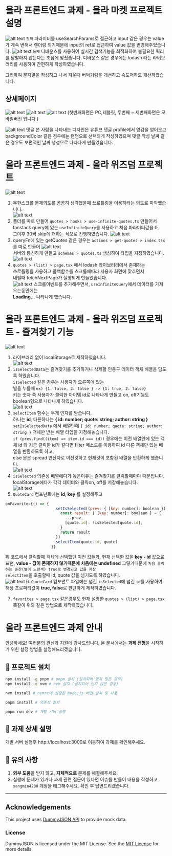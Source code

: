 # 올라 프론트엔드 과제 - 올라 마켓 프로젝트 설명
![alt text](image-2.png)
`첫째` 파라미터를 useSearchParams로 접근하고 input 같은 경우는 value가
계속 변해서 렌더링 되기때문에 input의 ref로 접근하여 value 값을 변경해주었습니다.
![alt text](image-1.png)
`둘째` 디바운스를 사용하여 실시간 검색기능을 최적화하여 불필요한 쿼리를 남발하지
않는다는 초점에 맞췄습니다.
디바운스 같은 경우에는 lodash 라는 라이브러리를 사용하여 간편하게 작성하였습니다.

그리하여 문자열을 작성하고 나서 지울때 버벅거림을 개선하고 속도저하도 개선하였습니다.

## 상세페이지 
![alt text](image-4.png)
![alt text](image-5.png)
![alt text](image-6.png)
(첫번째화면은 PC,테블릿, 두번째 ~ 세번째화면은 모바일버전 입니다.)

![alt text](image-3.png)
댓글 쓴 사람을 나타내는 디자인은 유튜브 댓글 profile에서 영감을 얻어오고
backgroundColor 같은 경우에는 랜덤으로 선택되게 작성하였으며
댓글 작성 날짜 같은 경우도 보편적인 날짜 생성으로 나타나게 만들었습니다.


# 올라 프론트엔드 과제 - 올라 위즈덤 프로젝트

![alt text](메인화면.png)

1. 무한스크롤 문제의도를 곰곰히 생각했을때 쓰로틀링을 이용하라는 의도로 파악했습니다. <br/>
   ![alt text](useInfinite.png)
2. 폴더를 따로 만들어 `quotes > hooks > use-infinite-quotes.ts` 만들어서<br/>
   tanstack query에 있는 `useInfiniteQuery`를 사용하고 처음 파라미터값을 0,<br/>
   그이후 30씩 skip에 더하는 식으로 진행하였습니다.
   ![alt text](get-quotes.png)
3. queryFn에 있는 getQuotes 같은 경우는 `actions > get-quotes > index.tsx`를 따로 만들어 ![alt text](schema.png)
   <br/>
   서버와 통신하게 만들고 `schemas > quotes.ts` 생성하여 타입을 지정하였습니다.
   ![alt text](쓰로틀링무한스크롤.png)
4. `quotes > (list) > page.tsx` 에서 lodash 라이브러리에서 존재하는<br/>
   쓰로틀링을 사용하고 콜백함수를 스크롤에따라 사용자 화면에 맞추면서<br/>
   내릴때 fetchNextPage가 실행되게 만들었습니다.<br/>
   ![alt text](보충설명.png)
   스크롤이벤트를 추가해주면서, `useInfiniteQuery`에서 데이터를 가져오는동안에는<br/>
   **Loading...** 나타나게 했습니다.

# 올라 프론트엔드 과제 - 올라 위즈덤 프로젝트 - 즐겨찾기 기능

![alt text](즐겨찾기1.png)

1. 라이브러리 없이 localStorage로 제작하였습니다.<br/>
   ![alt text](필요1.png)
2. `isSelectedData`는 즐겨찾기를 추가하거나 삭제할 인용구 데이터 객체 배열을 담도록 하였습니다.<br/>
   `isSelected` 같은 경우는 사용자가 오른쪽에 있는<br/>
   별을 누를때 `ex) {1: false, 2: false } -> {1: true, 2: false}`<br/>
   키는 숫자 즉 사용자가 클릭한 아이템 id로 나타나게 만들고 on, off기능도 boolean형으로
   나타나게 하였습니다.<br/>
   ![alt text](필요2.png)
3. `selectItem` 함수는 두개 인자를 받습니다,<br/>
   하나는 **id**, 다른하나는 **{ id: number; quote: string; author: string }** <br/>
   `setIsSelectedData` 에서 배열안에 `{ id: number; quote: string; author: string }` 객체만 받는 배열 타입을 지정해놓습니다.<br/>
   `if (prev.find((item) => item.id === id))` 경우에는 이전 배열안에
   있는 객체 id 와 지금 클릭한 id가 같다면 filter 메소드를 이용하여
   id 다른 객체만 있는 배열을 반환하도록 하고,<br/>
   else 문은 spread 연산자로 이전것하고 현재것이 포함된
   배열을 반환하게 했습니다.<br/>
   ![alt text](필요3.png)
4. `isSelected` 의존성 배열에다가 놓은이유는 즐겨찾기를 클릭할때마다 때문입니다.<br/>
   localStorage에다가 각각 데이터와 클릭on, off를 저장해놓습니다.<br/>
   ![alt text](필요4.png)
5. `QuoteCard` 컴포넌트에는 **id**, **key** 를 설정해주고 <br/>

```js
onFavorite={() => {
                      setIsSelected((prev: { [key: number]: boolean }) => {
                        const result: { [key: number]: boolean } = {
                          ...prev,
                          [quote.id]: !isSelected[quote.id],
                        }
                        return result
                      })
                      selectItem(quote.id, quote)
                    }}
```
위 코드에서 클릭할때 객체에 선택했던 이전 값들과, 현재 선택한 값을 
**key - id** 값으로 표현, **value - 값이 존재하지 않기때문에 처음에는 undefined** 그렇기때문에 `처음 클릭하는 순간(별이 노란색) true로 변경되고 값을 저장`<br/>
`selectItem`을 호출할때 id, quote 값을 넘기도록 하였습니다.<br/>
![alt text](필요5.png)
6. `QuoteCard` 컴포넌트 파일에는 넘긴 `isSelected`에 넘긴 `id`를 사용하여
해당 프로퍼티값이 **true, false**로 판단하게 제작하였습니다.<br/>

7. `favorites > page.tsx` 같은경우도 현재 설명한 `quotes > (list) > page.tsx` 똑같이 위와 같은 방법으로 제작하였습니다.



# 올라 프론트엔드 과제 안내

안녕하세요!
여러분의 관심과 지원에 감사드립니다. 본 문서에서는 **과제 전형**을 시작하기 위한 설정 방법을 설명해드리겠습니다.

## 🚀 프로젝트 설치

```bash
npm install -g pnpm # pnpm 설치 (설치되어 있지 않은 경우)
npm install -g nvm # nvm 설치 (설치되어 있지 않은 경우)

nvm install # nvmrc에 설정된 Node.js 버전 설치 및 사용

pnpm install # 의존성 설치

pnpm run dev # 개발 서버 실행
```

## 📝 과제 상세 설명

개발 서버 실행후 http://localhost:3000로 이동하여 과제를 확인해주세요.  

## 🙏 유의 사항

1. **외부 도움**을 받지 않고, **자체적으로** 문제를 해결해주세요.
2. 실행에 문제가 있거나 과제 관련 질문이 있다면 이슈를 만들어 내용을 작성하고 `sangmin4208` 계정을 태그해주세요. 확인 후 답변드리겠습니다.

---

## Acknowledgements

This project uses [DummyJSON API](https://github.com/Ovi/DummyJSON) to provide mock data.

### License

DummyJSON is licensed under the MIT License. See the [MIT License](https://opensource.org/licenses/MIT) for more details.
